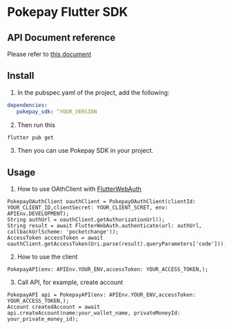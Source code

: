 # Pokepay Flutter SDK
## API Document reference
Please refer to [this document](https://docs.pokepay.jp/guidelines/app-sdk/java.html#_client_api)
## Install
1. In the pubspec.yaml of the project, add the following:
 ```yaml  
 dependencies:
    pokepay_sdk: ^YOUR_VERSION
 ```
2. Then run this
```sh
flutter pub get
```
3. Then you can use Pokepay SDK in your project.
## Usage
1. How to use OAthClient with [FlutterWebAuth](https://pub.dev/packages/flutter_web_auth)
```flutter
PokepayOAuthClient oauthClient = PokepayOAuthClient(clientId: YOUR_CLIENT_ID,clientSecret: YOUR_CLIENT_SCRET, env: APIEnv.DEVELOPMENT);
String authUrl = oauthClient.getAuthorizationUrl();
String result = await FlutterWebAuth.authenticate(url: authUrl, callbackUrlScheme: 'pocketchange'));
AccessToken accessToken = await oauthClient.getAccessToken(Uri.parse(result).queryParameters['code']));
```
2. How to use the client
```flutter
PokepayAPI(env: APIEnv.YOUR_ENV,accessToken: YOUR_ACCESS_TOKEN,);
```
3. Call API, for example, create account
```flutter
PokepayAPI api = PokepayAPI(env: APIEnv.YOUR_ENV,accessToken: YOUR_ACCESS_TOKEN,);
Account createdAccount = await api.createAccount(name:your_wallet_name, privateMoneyId: your_private_money_id);
``` 
